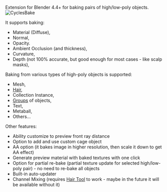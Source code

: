 Extension for Blender 4.4+ for baking pairs of high/low-poly objects.
![CyclesBake](https://github.com/user-attachments/assets/7b58338c-1b76-46c9-b852-6323182fcf47)

It supports baking:
 * Material (Diffuse),
 * Normal,
 * Opacity.
 * Ambient Occlusion (and thickness),
 * Curvature,
 * Depth (not 100% accurate, but good enough for most cases - like scalp masks),

Baking from various types of high-poly objects is supported:
 * Mesh,
 * [Hair](https://bartoszstyperek.gumroad.com/l/hairtool),
 * Collection Instance,
 * [Groups](https://bartoszstyperek.gumroad.com/l/GroupPro) of objects,
 * Text,
 * Metaball,
 * Others...

Other features:
* Ability customize to preview front ray distance
* Option to add and use custom cage object
* AA option (it bakes image in higher resolution, then scale it down to get AA effect)
* Generate preview material with baked textures with one click
* Option for partial re-bake (partial texture update for selected high/low-poly pair) - no need to re-bake all objects
* Built-in auto-updater
* Channel Mixing (requires [Hair Tool](https://bartoszstyperek.gumroad.com/l/hairtool) to work - maybe in the future it will be available without it)
